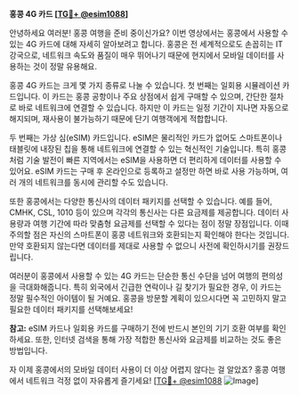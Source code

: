 **홍콩 4G 카드 [[TG💪+ @esim1088](https://t.me/s/esim1088)]**

안녕하세요 여러분! 홍콩 여행을 준비 중이신가요? 이번 영상에서는 홍콩에서 사용할 수 있는 4G 카드에 대해 자세히 알아보려고 합니다. 홍콩은 전 세계적으로도 손꼽히는 IT 강국으로, 네트워크 속도와 품질이 매우 뛰어나기 때문에 현지에서 모바일 데이터를 사용하는 것이 정말 유용해요.

홍콩 4G 카드는 크게 몇 가지 종류로 나눌 수 있습니다. 첫 번째는 일회용 시뮬레이션 카드입니다. 이 카드는 홍콩 공항이나 주요 상점에서 쉽게 구매할 수 있으며, 간단한 절차로 바로 네트워크에 연결할 수 있습니다. 하지만 이 카드는 일정 기간이 지나면 자동으로 해지되며, 재사용이 불가능하기 때문에 단기 여행객에게 적합합니다.

두 번째는 가상 심(eSIM) 카드입니다. eSIM은 물리적인 카드가 없어도 스마트폰이나 태블릿에 내장된 칩을 통해 네트워크에 연결할 수 있는 혁신적인 기술입니다. 특히 홍콩처럼 기술 발전이 빠른 지역에서는 eSIM을 사용하면 더 편리하게 데이터를 사용할 수 있어요. eSIM 카드는 구매 후 온라인으로 등록하고 설정만 하면 바로 사용 가능하며, 여러 개의 네트워크를 동시에 관리할 수도 있습니다.

또한 홍콩에서는 다양한 통신사의 데이터 패키지를 선택할 수 있습니다. 예를 들어, CMHK, CSL, 1010 등이 있으며 각각의 통신사는 다른 요금제를 제공합니다. 데이터 사용량과 여행 기간에 따라 맞춤형 요금제를 선택할 수 있다는 점이 정말 장점입니다. 이때 주의할 점은 자신의 스마트폰이 홍콩 네트워크와 호환되는지 확인해야 한다는 것입니다. 만약 호환되지 않는다면 데이터를 제대로 사용할 수 없으니 사전에 확인하시기를 권장드립니다.

여러분이 홍콩에서 사용할 수 있는 4G 카드는 단순한 통신 수단을 넘어 여행의 편의성을 극대화해줍니다. 특히 외국에서 긴급한 연락이나 길 찾기가 필요한 경우, 이 카드는 정말 필수적인 아이템이 될 거예요. 홍콩을 방문할 계획이 있으시다면 꼭 고민하지 말고 필요한 데이터 패키지를 선택해보세요!

**참고:** eSIM 카드나 일회용 카드를 구매하기 전에 반드시 본인의 기기 호환 여부를 확인하세요. 또한, 인터넷 검색을 통해 가장 적합한 통신사와 요금제를 비교하는 것도 좋은 방법입니다.

자 이제 홍콩에서의 모바일 데이터 사용이 더 이상 어렵지 않다는 걸 알았죠? 홍콩 여행에서 네트워크 걱정 없이 자유롭게 즐기세요! [[TG💪+ @esim1088](https://t.me/s/esim1088) ![Image](https://i.postimg.cc/Y0z9fWf4/image.png)]